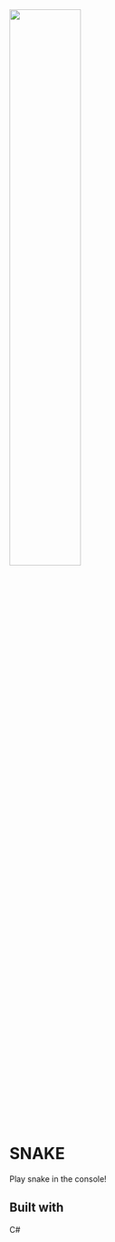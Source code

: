 <img src="https://media3.giphy.com/media/2lbhL8dSGMh8I/giphy.gif?cid=ecf05e479b766b73d6qyrt8ezz1nnru2ogdeu0zvdbkly1zf&rid=giphy.gif" width="50%">


# SNAKE
Play snake in the console!

## Built with 
C#
